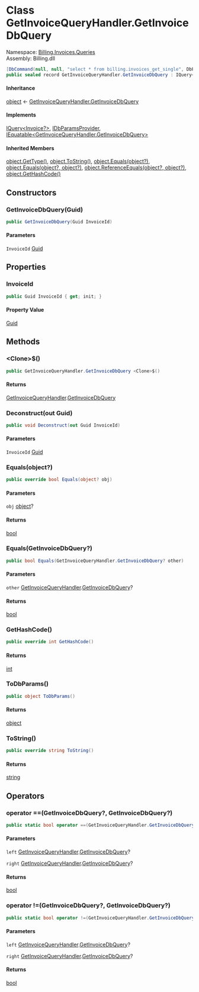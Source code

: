 # <a id="Billing_Invoices_Queries_GetInvoiceQueryHandler_GetInvoiceDbQuery"></a> Class GetInvoiceQueryHandler.GetInvoiceDbQuery

Namespace: [Billing.Invoices.Queries](Billing.Invoices.Queries.md)  
Assembly: Billing.dll  

```csharp
[DbCommand(null, null, "select * from billing.invoices_get_single", DbParamsCase.Unset, false, null)]
public sealed record GetInvoiceQueryHandler.GetInvoiceDbQuery : IQuery<Invoice?>, IDbParamsProvider, IEquatable<GetInvoiceQueryHandler.GetInvoiceDbQuery>
```

#### Inheritance

[object](https://learn.microsoft.com/dotnet/api/system.object) ← 
[GetInvoiceQueryHandler.GetInvoiceDbQuery](Billing.Invoices.Queries.GetInvoiceQueryHandler.GetInvoiceDbQuery.md)

#### Implements

[IQuery<Invoice?\>](https://github.com/vgmello/momentum\-sample/blob/0b2e226d00660d6f2b9ea7a033ba4926f0678942/libs/Operations/src/Operations.Extensions.Abstractions/Messaging/IQuery.cs), 
[IDbParamsProvider](https://github.com/vgmello/momentum\-sample/blob/0b2e226d00660d6f2b9ea7a033ba4926f0678942/libs/Operations/src/Operations.Extensions.Abstractions/Dapper/IDbParamsProvider.cs), 
[IEquatable<GetInvoiceQueryHandler.GetInvoiceDbQuery\>](https://learn.microsoft.com/dotnet/api/system.iequatable\-1)

#### Inherited Members

[object.GetType\(\)](https://learn.microsoft.com/dotnet/api/system.object.gettype), 
[object.ToString\(\)](https://learn.microsoft.com/dotnet/api/system.object.tostring), 
[object.Equals\(object?\)](https://learn.microsoft.com/dotnet/api/system.object.equals\#system\-object\-equals\(system\-object\)), 
[object.Equals\(object?, object?\)](https://learn.microsoft.com/dotnet/api/system.object.equals\#system\-object\-equals\(system\-object\-system\-object\)), 
[object.ReferenceEquals\(object?, object?\)](https://learn.microsoft.com/dotnet/api/system.object.referenceequals), 
[object.GetHashCode\(\)](https://learn.microsoft.com/dotnet/api/system.object.gethashcode)

## Constructors

### <a id="Billing_Invoices_Queries_GetInvoiceQueryHandler_GetInvoiceDbQuery__ctor_System_Guid_"></a> GetInvoiceDbQuery\(Guid\)

```csharp
public GetInvoiceDbQuery(Guid InvoiceId)
```

#### Parameters

`InvoiceId` [Guid](https://learn.microsoft.com/dotnet/api/system.guid)

## Properties

### <a id="Billing_Invoices_Queries_GetInvoiceQueryHandler_GetInvoiceDbQuery_InvoiceId"></a> InvoiceId

```csharp
public Guid InvoiceId { get; init; }
```

#### Property Value

 [Guid](https://learn.microsoft.com/dotnet/api/system.guid)

## Methods

### <a id="Billing_Invoices_Queries_GetInvoiceQueryHandler_GetInvoiceDbQuery__Clone__"></a> <Clone\>$\(\)

```csharp
public GetInvoiceQueryHandler.GetInvoiceDbQuery <Clone>$()
```

#### Returns

 [GetInvoiceQueryHandler](Billing.Invoices.Queries.GetInvoiceQueryHandler.md).[GetInvoiceDbQuery](Billing.Invoices.Queries.GetInvoiceQueryHandler.GetInvoiceDbQuery.md)

### <a id="Billing_Invoices_Queries_GetInvoiceQueryHandler_GetInvoiceDbQuery_Deconstruct_System_Guid__"></a> Deconstruct\(out Guid\)

```csharp
public void Deconstruct(out Guid InvoiceId)
```

#### Parameters

`InvoiceId` [Guid](https://learn.microsoft.com/dotnet/api/system.guid)

### <a id="Billing_Invoices_Queries_GetInvoiceQueryHandler_GetInvoiceDbQuery_Equals_System_Object_"></a> Equals\(object?\)

```csharp
public override bool Equals(object? obj)
```

#### Parameters

`obj` [object](https://learn.microsoft.com/dotnet/api/system.object)?

#### Returns

 [bool](https://learn.microsoft.com/dotnet/api/system.boolean)

### <a id="Billing_Invoices_Queries_GetInvoiceQueryHandler_GetInvoiceDbQuery_Equals_Billing_Invoices_Queries_GetInvoiceQueryHandler_GetInvoiceDbQuery_"></a> Equals\(GetInvoiceDbQuery?\)

```csharp
public bool Equals(GetInvoiceQueryHandler.GetInvoiceDbQuery? other)
```

#### Parameters

`other` [GetInvoiceQueryHandler](Billing.Invoices.Queries.GetInvoiceQueryHandler.md).[GetInvoiceDbQuery](Billing.Invoices.Queries.GetInvoiceQueryHandler.GetInvoiceDbQuery.md)?

#### Returns

 [bool](https://learn.microsoft.com/dotnet/api/system.boolean)

### <a id="Billing_Invoices_Queries_GetInvoiceQueryHandler_GetInvoiceDbQuery_GetHashCode"></a> GetHashCode\(\)

```csharp
public override int GetHashCode()
```

#### Returns

 [int](https://learn.microsoft.com/dotnet/api/system.int32)

### <a id="Billing_Invoices_Queries_GetInvoiceQueryHandler_GetInvoiceDbQuery_ToDbParams"></a> ToDbParams\(\)

```csharp
public object ToDbParams()
```

#### Returns

 [object](https://learn.microsoft.com/dotnet/api/system.object)

### <a id="Billing_Invoices_Queries_GetInvoiceQueryHandler_GetInvoiceDbQuery_ToString"></a> ToString\(\)

```csharp
public override string ToString()
```

#### Returns

 [string](https://learn.microsoft.com/dotnet/api/system.string)

## Operators

### <a id="Billing_Invoices_Queries_GetInvoiceQueryHandler_GetInvoiceDbQuery_op_Equality_Billing_Invoices_Queries_GetInvoiceQueryHandler_GetInvoiceDbQuery_Billing_Invoices_Queries_GetInvoiceQueryHandler_GetInvoiceDbQuery_"></a> operator ==\(GetInvoiceDbQuery?, GetInvoiceDbQuery?\)

```csharp
public static bool operator ==(GetInvoiceQueryHandler.GetInvoiceDbQuery? left, GetInvoiceQueryHandler.GetInvoiceDbQuery? right)
```

#### Parameters

`left` [GetInvoiceQueryHandler](Billing.Invoices.Queries.GetInvoiceQueryHandler.md).[GetInvoiceDbQuery](Billing.Invoices.Queries.GetInvoiceQueryHandler.GetInvoiceDbQuery.md)?

`right` [GetInvoiceQueryHandler](Billing.Invoices.Queries.GetInvoiceQueryHandler.md).[GetInvoiceDbQuery](Billing.Invoices.Queries.GetInvoiceQueryHandler.GetInvoiceDbQuery.md)?

#### Returns

 [bool](https://learn.microsoft.com/dotnet/api/system.boolean)

### <a id="Billing_Invoices_Queries_GetInvoiceQueryHandler_GetInvoiceDbQuery_op_Inequality_Billing_Invoices_Queries_GetInvoiceQueryHandler_GetInvoiceDbQuery_Billing_Invoices_Queries_GetInvoiceQueryHandler_GetInvoiceDbQuery_"></a> operator \!=\(GetInvoiceDbQuery?, GetInvoiceDbQuery?\)

```csharp
public static bool operator !=(GetInvoiceQueryHandler.GetInvoiceDbQuery? left, GetInvoiceQueryHandler.GetInvoiceDbQuery? right)
```

#### Parameters

`left` [GetInvoiceQueryHandler](Billing.Invoices.Queries.GetInvoiceQueryHandler.md).[GetInvoiceDbQuery](Billing.Invoices.Queries.GetInvoiceQueryHandler.GetInvoiceDbQuery.md)?

`right` [GetInvoiceQueryHandler](Billing.Invoices.Queries.GetInvoiceQueryHandler.md).[GetInvoiceDbQuery](Billing.Invoices.Queries.GetInvoiceQueryHandler.GetInvoiceDbQuery.md)?

#### Returns

 [bool](https://learn.microsoft.com/dotnet/api/system.boolean)

